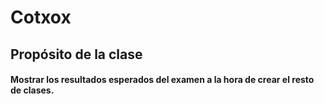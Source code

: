 # Cotxox
## Propósito de la clase
#### Mostrar los resultados esperados del examen a la hora de crear el resto de clases.
